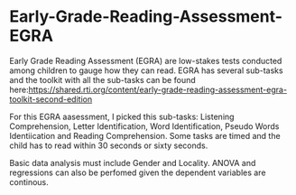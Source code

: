 # Early-Grade-Reading-Assessment-EGRA

Early Grade Reading Assessment (EGRA) are low-stakes tests conducted among children to gauge how they can read. EGRA has several sub-tasks and the toolkit with all the sub-tasks can be found here:https://shared.rti.org/content/early-grade-reading-assessment-egra-toolkit-second-edition

For this EGRA aasessment, I picked this sub-tasks: Listening Comprehension, Letter Identification, Word Identification, Pseudo Words Identiication and Reading Comprehension. Some tasks are timed and the child has to read within 30 seconds or sixty seconds.

Basic data analysis must include Gender and Locality. ANOVA and regressions can also be perfomed given the dependent variables are continous.
